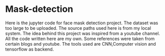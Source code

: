 # Mask-detection

Here is the jupyter code for face mask detection project.
The dataset was too large to be uploaded.
The source paths used here is from my local system.
The idea behind this project was inspired from a youtube channel.
All the code written here are my own.
Some references were taken from certain blogs and youtube.
The tools used are CNN,Computer vision and tensorflow as backend.
